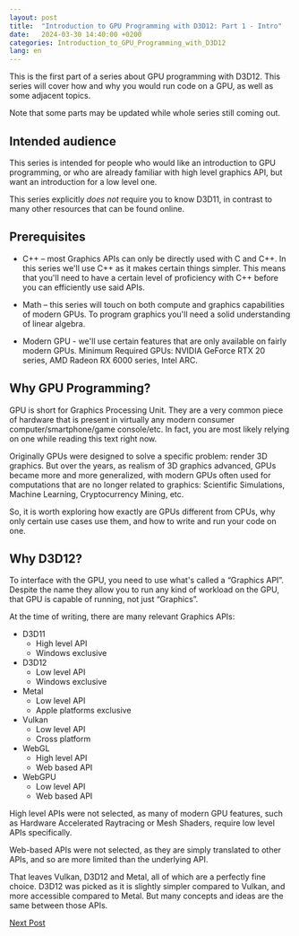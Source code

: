 ```yaml
---
layout: post
title:  "Introduction to GPU Programming with D3D12: Part 1 - Intro"
date:   2024-03-30 14:40:00 +0200
categories: Introduction_to_GPU_Programming_with_D3D12
lang: en
---
```


This is the first part of a series about GPU programming with D3D12. This series will cover how and why you would run code on a GPU, as well as some adjacent topics.

Note that some parts may be updated while whole series still coming out.

## Intended audience

This series is intended for people who would like an introduction to GPU programming, or who are already familiar with high level graphics API, but want an introduction for a low level one.

This series explicitly *does not* require you to know D3D11, in contrast to many other resources that can be found online.

## Prerequisites

* C++ – most Graphics APIs can only be directly used with C and C++. In this series we'll use C++ as it makes certain things simpler. This means that you'll need to have a certain level of proficiency with C++ before you can efficiently use said APIs.

* Math – this series will touch on both compute and graphics capabilities of modern GPUs. To program graphics you'll need a solid understanding of linear algebra.

* Modern GPU - we'll use certain features that are only available on fairly modern GPUs. Minimum Required GPUs: NVIDIA GeForce RTX 20 series, AMD Radeon RX 6000 series, Intel ARC.

## Why GPU Programming?

GPU is short for Graphics Processing Unit. They are a very common piece of hardware that is present in virtually any modern consumer computer/smartphone/game console/etc. In fact, you are most likely relying on one while reading this text right now.

Originally GPUs were designed to solve a specific problem: render 3D graphics. But over the years, as realism of 3D graphics advanced, GPUs became more and more generalized, with modern GPUs often used for computations that are no longer related to graphics: Scientific Simulations, Machine Learning, Cryptocurrency Mining, etc.

So, it is worth exploring how exactly are GPUs different from CPUs, why only certain use cases use them, and how to write and run your code on one.

## Why D3D12?

To interface with the GPU, you need to use what's called a “Graphics API”. Despite the name they allow you to run any kind of workload on the GPU, that GPU is capable of running, not just “Graphics”.

At the time of writing, there are many relevant Graphics APIs:

- D3D11
  - High level API
  - Windows exclusive
- D3D12
  - Low level API
  - Windows exclusive
- Metal
  - Low level API
  - Apple platforms exclusive
- Vulkan
  - Low level API
  - Cross platform
- WebGL
  - High level API
  - Web based API
- WebGPU
  - Low level API
  - Web based API

High level APIs were not selected, as many of modern GPU features, such as Hardware Accelerated Raytracing or Mesh Shaders, require low level APIs specifically.

Web-based APIs were not selected, as they are simply translated to other APIs, and so are more limited than the underlying API.

That leaves Vulkan, D3D12 and Metal, all of which are a perfectly fine choice. D3D12 was picked as it is slightly simpler compared to Vulkan, and more accessible compared to Metal. But many concepts and ideas are the same between those APIs.

[Next Post](Introduction-to-GPU-Programming-with-D3D12-Part-2-Why-do-we-need-GPUs.html)
